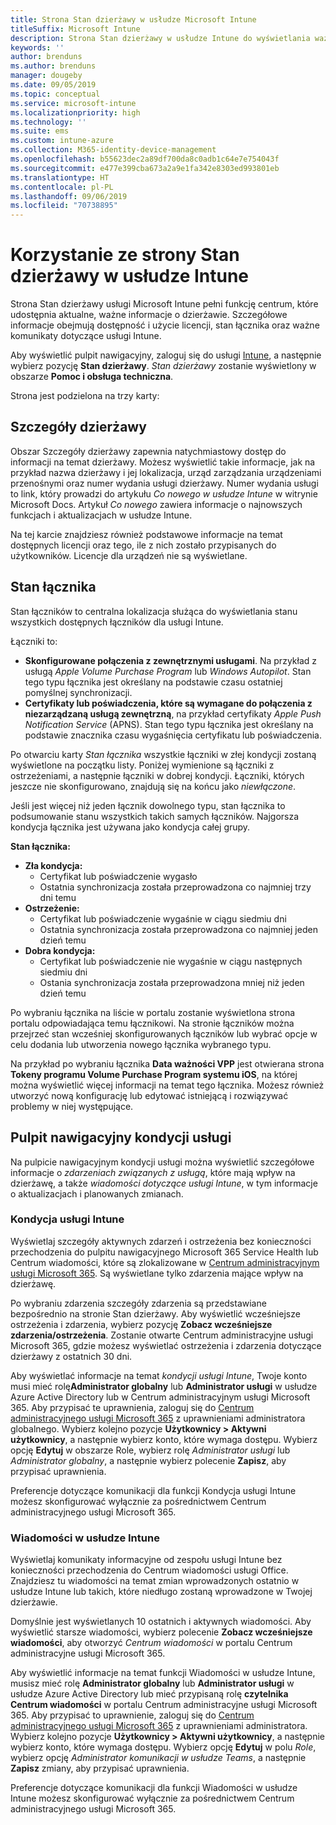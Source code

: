 ```yaml
---
title: Strona Stan dzierżawy w usłudze Microsoft Intune
titleSuffix: Microsoft Intune
description: Strona Stan dzierżawy w usłudze Intune do wyświetlania ważnych szczegółów dzierżawy bez konieczności opuszczania portalu usługi Intune
keywords: ''
author: brenduns
ms.author: brenduns
manager: dougeby
ms.date: 09/05/2019
ms.topic: conceptual
ms.service: microsoft-intune
ms.localizationpriority: high
ms.technology: ''
ms.suite: ems
ms.custom: intune-azure
ms.collection: M365-identity-device-management
ms.openlocfilehash: b55623dec2a89df700da8c0adb1c64e7e754043f
ms.sourcegitcommit: e477e399cba673a2a9e1fa342e8303ed993801eb
ms.translationtype: HT
ms.contentlocale: pl-PL
ms.lasthandoff: 09/06/2019
ms.locfileid: "70738895"
---
```

# <a name="use-the-intune-tenant-status-page"></a>Korzystanie ze strony Stan dzierżawy w usłudze Intune
Strona Stan dzierżawy usługi Microsoft Intune pełni funkcję centrum, które udostępnia aktualne, ważne informacje o dzierżawie. Szczegółowe informacje obejmują dostępność i użycie licencji, stan łącznika oraz ważne komunikaty dotyczące usługi Intune.  

Aby wyświetlić pulpit nawigacyjny, zaloguj się do usługi [Intune](https://go.microsoft.com/fwlink/?linkid=2090973), a następnie wybierz pozycję **Stan dzierżawy**.  *Stan dzierżawy* zostanie wyświetlony w obszarze **Pomoc i obsługa techniczna**.  

Strona jest podzielona na trzy karty:

## <a name="tenant-details"></a>Szczegóły dzierżawy
Obszar Szczegóły dzierżawy zapewnia natychmiastowy dostęp do informacji na temat dzierżawy. Możesz wyświetlić takie informacje, jak na przykład nazwa dzierżawy i jej lokalizacja, urząd zarządzania urządzeniami przenośnymi oraz numer wydania usługi dzierżawy. Numer wydania usługi to link, który prowadzi do artykułu *Co nowego w usłudze Intune* w witrynie Microsoft Docs. Artykuł *Co nowego* zawiera informacje o najnowszych funkcjach i aktualizacjach w usłudze Intune.  

Na tej karcie znajdziesz również podstawowe informacje na temat dostępnych licencji oraz tego, ile z nich zostało przypisanych do użytkowników. Licencje dla urządzeń nie są wyświetlane.

## <a name="connector-status"></a>Stan łącznika
Stan łączników to centralna lokalizacja służąca do wyświetlania stanu wszystkich dostępnych łączników dla usługi Intune.  

Łączniki to:
- **Skonfigurowane połączenia z zewnętrznymi usługami**. Na przykład z usługą *Apple Volume Purchase Program* lub *Windows Autopilot*.  Stan tego typu łącznika jest określany na podstawie czasu ostatniej pomyślnej synchronizacji.
- **Certyfikaty lub poświadczenia, które są wymagane do połączenia z niezarządzaną usługą zewnętrzną**, na przykład certyfikaty *Apple Push Notification Service* (APNS). Stan tego typu łącznika jest określany na podstawie znacznika czasu wygaśnięcia certyfikatu lub poświadczenia.  

Po otwarciu karty *Stan łącznika* wszystkie łączniki w złej kondycji zostaną wyświetlone na początku listy. Poniżej wymienione są łączniki z ostrzeżeniami, a następnie łączniki w dobrej kondycji. Łączniki, których jeszcze nie skonfigurowano, znajdują się na końcu jako *niewłączone*.

Jeśli jest więcej niż jeden łącznik dowolnego typu, stan łącznika to podsumowanie stanu wszystkich takich samych łączników. Najgorsza kondycja łącznika jest używana jako kondycja całej grupy.  

**Stan łącznika:**
- **Zła kondycja:**
  - Certyfikat lub poświadczenie wygasło
  - Ostatnia synchronizacja została przeprowadzona co najmniej trzy dni temu
- **Ostrzeżenie:**
  - Certyfikat lub poświadczenie wygaśnie w ciągu siedmiu dni
  - Ostatnia synchronizacja została przeprowadzona co najmniej jeden dzień temu
- **Dobra kondycja:**
  - Certyfikat lub poświadczenie nie wygaśnie w ciągu następnych siedmiu dni
  - Ostania synchronizacja została przeprowadzona mniej niż jeden dzień temu  

Po wybraniu łącznika na liście w portalu zostanie wyświetlona strona portalu odpowiadająca temu łącznikowi. Na stronie łączników można przejrzeć stan wcześniej skonfigurowanych łączników lub wybrać opcje w celu dodania lub utworzenia nowego łącznika wybranego typu.

Na przykład po wybraniu łącznika **Data ważności VPP** jest otwierana strona **Tokeny programu Volume Purchase Program systemu iOS**, na której można wyświetlić więcej informacji na temat tego łącznika. Możesz również utworzyć nową konfigurację lub edytować istniejącą i rozwiązywać problemy w niej występujące.

## <a name="service-health-dashboard"></a>Pulpit nawigacyjny kondycji usługi  
Na pulpicie nawigacyjnym kondycji usługi można wyświetlić szczegółowe informacje o *zdarzeniach związanych z usługą*, które mają wpływ na dzierżawę, a także *wiadomości dotyczące usługi Intune*, w tym informacje o aktualizacjach i planowanych zmianach.

### <a name="intune-service-health"></a>Kondycja usługi Intune
Wyświetlaj szczegóły aktywnych zdarzeń i ostrzeżenia bez konieczności przechodzenia do pulpitu nawigacyjnego Microsoft 365 Service Health lub Centrum wiadomości, które są zlokalizowane w [Centrum administracyjnym usługi Microsoft 365](https://admin.microsoft.com). Są wyświetlane tylko zdarzenia mające wpływ na dzierżawę.  

Po wybraniu zdarzenia szczegóły zdarzenia są przedstawiane bezpośrednio na stronie Stan dzierżawy. Aby wyświetlić wcześniejsze ostrzeżenia i zdarzenia, wybierz pozycję **Zobacz wcześniejsze zdarzenia/ostrzeżenia**. Zostanie otwarte Centrum administracyjne usługi Microsoft 365, gdzie możesz wyświetlać ostrzeżenia i zdarzenia dotyczące dzierżawy z ostatnich 30 dni.  

Aby wyświetlać informacje na temat *kondycji usługi Intune*, Twoje konto musi mieć rolę**Administrator globalny** lub **Administrator usługi** w usłudze Azure Active Directory lub w Centrum administracyjnym usługi Microsoft 365. Aby przypisać te uprawnienia, zaloguj się do [Centrum administracyjnego usługi Microsoft 365](https://admin.microsoft.com) z uprawnieniami administratora globalnego. Wybierz kolejno pozycje **Użytkownicy > Aktywni użytkownicy**, a następnie wybierz konto, które wymaga dostępu. Wybierz opcję **Edytuj** w obszarze Role, wybierz rolę *Administrator usługi* lub *Administrator globalny*, a następnie wybierz polecenie **Zapisz**, aby przypisać uprawnienia.  

Preferencje dotyczące komunikacji dla funkcji Kondycja usługi Intune możesz skonfigurować wyłącznie za pośrednictwem Centrum administracyjnego usługi Microsoft 365.

### <a name="intune-news"></a>Wiadomości w usłudze Intune  
Wyświetlaj komunikaty informacyjne od zespołu usługi Intune bez konieczności przechodzenia do Centrum wiadomości usługi Office. Znajdziesz tu wiadomości na temat zmian wprowadzonych ostatnio w usłudze Intune lub takich, które niedługo zostaną wprowadzone w Twojej dzierżawie.  

Domyślnie jest wyświetlanych 10 ostatnich i aktywnych wiadomości. Aby wyświetlić starsze wiadomości, wybierz polecenie **Zobacz wcześniejsze wiadomości**, aby otworzyć *Centrum wiadomości* w portalu Centrum administracyjne usługi Microsoft 365.  

Aby wyświetlić informacje na temat funkcji Wiadomości w usłudze Intune, musisz mieć rolę **Administrator globalny** lub **Administrator usługi** w usłudze Azure Active Directory lub mieć przypisaną rolę **czytelnika Centrum wiadomości** w portalu Centrum administracyjne usługi Microsoft 365.  Aby przypisać to uprawnienie, zaloguj się do [Centrum administracyjnego usługi Microsoft 365](https://admin.microsoft.com) z uprawnieniami administratora. Wybierz kolejno pozycje **Użytkownicy > Aktywni użytkownicy**, a następnie wybierz konto, które wymaga dostępu. Wybierz opcję **Edytuj** w polu *Role*, wybierz opcję *Administrator komunikacji w usłudze Teams*, a następnie **Zapisz** zmiany, aby przypisać uprawnienia.  

Preferencje dotyczące komunikacji dla funkcji Wiadomości w usłudze Intune możesz skonfigurować wyłącznie za pośrednictwem Centrum administracyjnego usługi Microsoft 365.
